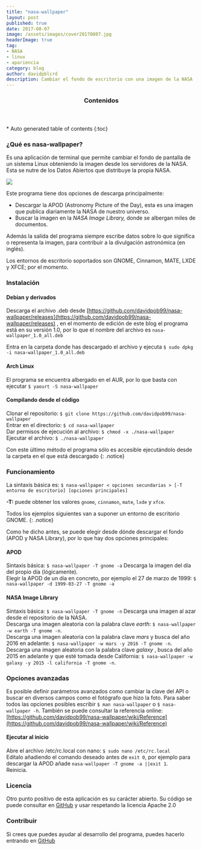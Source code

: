 ```yaml
---
title: "nasa-wallpaper"
layout: post
published: true
date: 2017-08-07
image: /assets/images/cover20170807.jpg
headerImage: true
tag:
- NASA
- linux
- apariencia
category: blog
author: davidpblcrd
description: Cambiar el fondo de escritorio con una imagen de la NASA
---
```


<section id="table-of-contents" class="toc">
  <header>
    <h3 >Contenidos</h3>
  </header>
<div id="drawer" markdown="1">
*  Auto generated table of contents
{:toc}
</div>
</section><!-- /#table-of-contents -->

### ¿Qué es nasa-wallpaper?

Es una aplicación de terminal que permite cambiar el fondo de pantalla de un sistema Linux obteniendo la imagen desde los servidores de la NASA. Esta se nutre de los Datos Abiertos que distribuye la propia NASA.

![](https://camo.githubusercontent.com/f363f679f5532e6d4cf501dd9ce2cf75821c3974/68747470733a2f2f696d616765732d6173736574732e6e6173612e676f762f696d6167652f697373303430653030383234342f69737330343065303038323434253745736d616c6c2e6a7067)

Este programa tiene dos opciones de descarga principalmente:

*   Descargar la APOD (Astronomy Picture of the Day), esta es una imagen que publica diariamente la NASA de nuestro universo.
*   Buscar la imagen en la _NASA Image Library,_ donde se albergan miles de documentos.

Además la salida del programa siempre escribe datos sobre lo que significa o representa la imagen, para contribuir a la divulgación astronómica (en inglés).

Los entornos de escritorio soportados son GNOME, Cinnamon, MATE, LXDE y XFCE; por el momento.

### Instalación

#### Debian y derivados

Descarga el archivo .deb desde [https://github.com/davidpob99/nasa-wallpaper/releases](https://github.com/davidpob99/nasa-wallpaper/releases) , en el momento de edición de este blog el programa está en su versión 1.0, por lo que el nombre del archivo es `nasa-wallpaper_1.0_all.deb`

Entra en la carpeta donde has descargado el archivo y ejecuta `$ sudo dpkg -i nasa-wallpaper_1.0_all.deb`

#### Arch Linux

El programa se encuentra albergado en el AUR, por lo que basta con ejecutar `$ yaourt -S nasa-wallpaper`

#### Compilando desde el código

Clonar el repositorio: `$ git clone https://github.com/davidpob99/nasa-wallpaper`  
Entrar en el directorio: `$ cd nasa-wallpaper`  
Dar permisos de ejecución al archivo: `$ chmod -x ./nasa-wallpaper`  
Ejecutar el archivo: `$ ./nasa-wallpaper`

Con este último método el programa sólo es accesible ejecutándolo desde la carpeta en el que está descargado
{: .notice}


### Funcionamiento

La sintaxis básica es: `$ nasa-wallpaper < opciones secundarias > [-T entorno de escritorio] [opciones principales]`

**-T:** puede obtener los valores `gnome`, `cinnamon`, `mate`, `lxde` y `xfce`.

Todos los ejemplos siguientes van a suponer un entorno de escritorio GNOME.
{: .notice}

Como he dicho antes, se puede elegir desde dónde descargar el fondo (APOD y NASA Library), por lo que hay dos opciones principales:

#### APOD

Sintaxis básica: `$ nasa-wallpaper -T gnome -a` Descarga la imagen del día del propio día (lógicamente).  
Elegir la APOD de un día en concreto, por ejemplo el 27 de marzo de 1999: `$ nasa-wallpaper -d 1999-03-27 -T gnome -a`

#### NASA Image Library

Sintaxis básica: `$ nasa-wallpaper -T gnome -n` Descarga una imagen al azar desde el repositorio de la NASA.  
Descarga una imagen aleatoria con la palabra clave _earth_: `$ nasa-wallpaper -w earth -T gnome -n`.  
Descarga una imagen aleatoria con la palabra clave _mars_ y busca del año 2016 en adelante: `$ nasa-wallpaper -w mars -y 2016 -T gnome -n`.  
Descarga una imagen aleatoria con la palabra clave _galaxy_ , busca del año 2015 en adelante y que esté tomada desde California: `$ nasa-wallpaper -w galaxy -y 2015 -l california -T gnome -n`.



### Opciones avanzadas

Es posible definir parámetros avanzados como cambiar la clave del API o buscar en diversos campos como el fotógrafo que hizo la foto. Para saber todos las opciones posibles escribir `$ man nasa-wallpaper` o `$ nasa-wallpaper -h`. También se puede consultar la referencia online: [https://github.com/davidpob99/nasa-wallpaper/wiki/Reference](https://github.com/davidpob99/nasa-wallpaper/wiki/Reference)

#### Ejecutar al inicio

Abre el archivo /etc/rc.local con nano: `$ sudo nano /etc/rc.local`  
Edítalo añadiendo el comando deseado antes de `exit 0`, por ejemplo para descargar la APOD añade `nasa-wallpaper -T gnome -a ||exit 1`.  
Reinicia.

### Licencia

Otro punto positivo de esta aplicación es su carácter abierto. Su código se puede consultar en [GitHub](https://github.com/davidpob99/nasa-wallpaper/) y usar respetando la licencia Apache 2.0

### Contribuir

Si crees que puedes ayudar al desarrollo del programa, puedes hacerlo entrando en [GitHub](https://github.com/davidpob99/nasa-wallpaper/)
